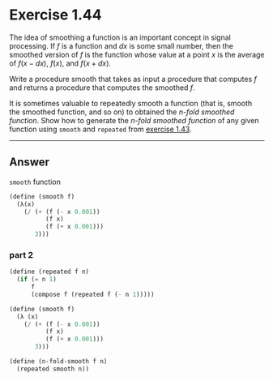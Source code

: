 # Exercise 1.44
The idea of smoothing a function is an important concept in signal processing. If $f$ is a function and $dx$ is some small number, then the smoothed version of $f$ is the function whose value at a point $x$ is the average of $f(x−dx)$, $f(x)$, and $f(x+dx)$. 

Write a procedure smooth that takes as input a procedure that computes $f$ and returns a procedure that computes the smoothed $f$.

It is sometimes valuable to repeatedly smooth a function (that is, smooth the smoothed function, and so on) to obtained the _n-fold smoothed function_. Show how to generate the _n-fold smoothed function_ of any given function using `smooth` and `repeated` from [exercise 1.43](ex1-43.md).

---

## Answer
`smooth` function
```scheme
(define (smooth f)
  (λ(x)
    (/ (+ (f (- x 0.001))
          (f x)
          (f (+ x 0.001)))
       3)))
```

### part 2
```scheme
(define (repeated f n)
  (if (= n 1)
      f
      (compose f (repeated f (- n 1)))))

(define (smooth f)
  (λ (x)
    (/ (+ (f (- x 0.001))
          (f x)
          (f (+ x 0.001)))
       3)))

(define (n-fold-smooth f n)
  (repeated smooth n))
```